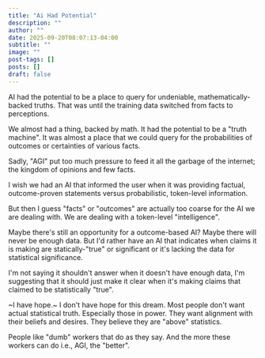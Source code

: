 ```yaml
---
title: "Ai Had Potential"
description: ""
author: ""
date: 2025-09-20T08:07:13-04:00
subtitle: ""
image: ""
post-tags: []
posts: []
draft: false
---
```


AI had the potential to be a place to query for undeniable, mathematically-backed truths. That was
until the training data switched from facts to perceptions.

We almost had a thing, backed by math. It had the potential to be a "truth machine". It was almost a
place that we could query for the probabilities of outcomes or certainties of various facts.

Sadly, "AGI" put too much pressure to feed it all the garbage of the internet; the kingdom of opinions
and few facts.

I wish we had an AI that informed the user when it was providing factual, outcome-proven statements versus
probabilistic, token-level information.

But then I guess "facts" or "outcomes" are actually too coarse for the AI we are dealing with. We are
dealing with a token-level "intelligence".

Maybe there's still an opportunity for a outcome-based AI? Maybe there will never be enough data. But
I'd rather have an AI that indicates when claims it is making are statically-"true" or significant or
it's lacking the data for statistical significance.

I'm not saying it shouldn't answer when it doesn't have enough data, I'm suggesting that it should just
make it clear when it's making claims that claimed to be statistically "true".

~I have hope.~ I don't have hope for this dream. Most people don't want actual statistical truth. Especially
those in power. They want alignment with their beliefs and desires. They believe they are "above" statistics.

People like "dumb" workers that do as they say. And the more these workers can do i.e., AGI, the "better".
